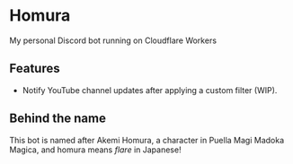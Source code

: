 # Homura

My personal Discord bot running on Cloudflare Workers

## Features

- Notify YouTube channel updates after applying a custom filter (WIP).

## Behind the name

This bot is named after Akemi Homura, a character in Puella Magi Madoka Magica, and homura means _flare_ in Japanese!
